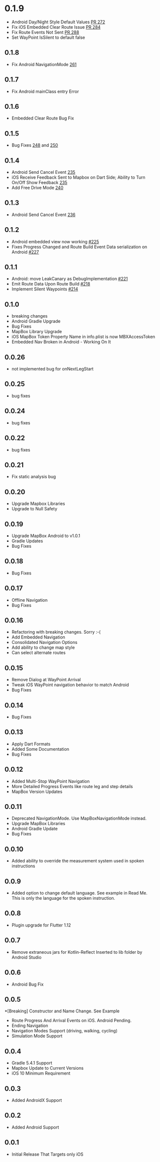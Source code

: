 # 0.1.9

* Android Day/Night Style Default Values [PR 272](https://github.com/eopeter/flutter_mapbox_navigation/pull/272)
* Fix iOS Embedded Clear Route Issue [PR 284](https://github.com/eopeter/flutter_mapbox_navigation/pull/284)
* Fix Route Events Not Sent [PR 288](https://github.com/eopeter/flutter_mapbox_navigation/pull/288)
* Set WayPoint IsSilent to default false

## 0.1.8

* Fix Android NavigationMode [261](https://github.com/eopeter/flutter_mapbox_navigation/pull/261)

## 0.1.7

* Fix Android mainClass entry Error

## 0.1.6

* Embedded Clear Route Bug Fix

## 0.1.5

* Bug Fixes [248](https://github.com/eopeter/flutter_mapbox_navigation/pull/248) and [250](https://github.com/eopeter/flutter_mapbox_navigation/pull/250)

## 0.1.4

* Android Send Cancel Event [235](https://github.com/eopeter/flutter_mapbox_navigation/pull/235)
* iOS Receive Feedback Sent to Mapbox on Dart Side; Ability to Turn On/Off Show Feedback [235](https://github.com/eopeter/flutter_mapbox_navigation/pull/235)
* Add Free Drive Mode [240](https://github.com/eopeter/flutter_mapbox_navigation/pull/240)

## 0.1.3

* Android Send Cancel Event [236](https://github.com/eopeter/flutter_mapbox_navigation/pull/236)

## 0.1.2

* Android embedded view now working [#225](https://github.com/eopeter/flutter_mapbox_navigation/pull/225)
* Fixes Progress Changed and Route Build Event Data serialization on Android [#227](https://github.com/eopeter/flutter_mapbox_navigation/pull/227)

## 0.1.1

* Android: move LeakCanary as DebugImplementation [#221](https://github.com/eopeter/flutter_mapbox_navigation/pull/221)
* Emit Route Data Upon Route Build [#218](https://github.com/eopeter/flutter_mapbox_navigation/pull/218)
* Implement Silent Waypoints [#214](https://github.com/eopeter/flutter_mapbox_navigation/pull/214)

## 0.1.0

* breaking changes
* Android Gradle Upgrade
* Bug Fixes
* MapBox Library Upgrade
* iOS MapBox Token Property Name in info.plist is now MBXAccessToken
* Embedded Nav Broken in Android - Working On It

## 0.0.26

* not implemented bug for onNextLegStart

## 0.0.25

* bug fixes

## 0.0.24

* bug fixes

## 0.0.22

* bug fixes

## 0.0.21

* Fix static analysis bug

## 0.0.20

* Upgrade Mapbox Libraries
* Upgrade to Null Safety

## 0.0.19

* Upgrade MapBox Android to v1.0.1
* Gradle Updates
* Bug Fixes

## 0.0.18

* Bug Fixes

## 0.0.17

* Offline Navigation
* Bug Fixes

## 0.0.16

* Refactoring with breaking changes. Sorry :-(
* Add Embedded Navigation
* Consolidated Navigation Options
* Add ability to change map style
* Can select alternate routes

## 0.0.15

* Remove Dialog at WayPoint Arrival
* Tweak iOS WayPoint navigation behavior to match Android
* Bug Fixes

## 0.0.14

* Bug Fixes

## 0.0.13

* Apply Dart Formats
* Added Some Documentation
* Bug Fixes

## 0.0.12

* Added Multi-Stop WayPoint Navigation
* More Detailed Progress Events like route leg and step details
* MapBox Version Updates

## 0.0.11

* Deprecated NavigationMode. Use MapBoxNavigationMode instead.
* Upgrade MapBox Libraries
* Android Gradle Update
* Bug Fixes

## 0.0.10

* Added ability to override the measurement system used in spoken instructions

## 0.0.9

* Added option to change default language. See example in Read Me. This is only the language for the spoken instruction.

## 0.0.8

* Plugin upgrade for Flutter 1.12

## 0.0.7

* Remove extraneous jars for Kotlin-Reflect Inserted to lib folder by Android Studio

## 0.0.6

* Android Bug Fix

## 0.0.5

*[Breaking] Constructor and Name Change. See Example

* Route Progress And Arrival Events on iOS. Android Pending.
* Ending Navigation
* Navigation Modes Support (driving, walking, cycling)
* Simulation Mode Support

## 0.0.4

* Gradle 5.4.1 Support
* Mapbox Update to Current Versions
* iOS 10 Minimum Requirement

## 0.0.3

* Added AndroidX Support

## 0.0.2

* Added Android Support

## 0.0.1

* Initial Release That Targets only iOS
